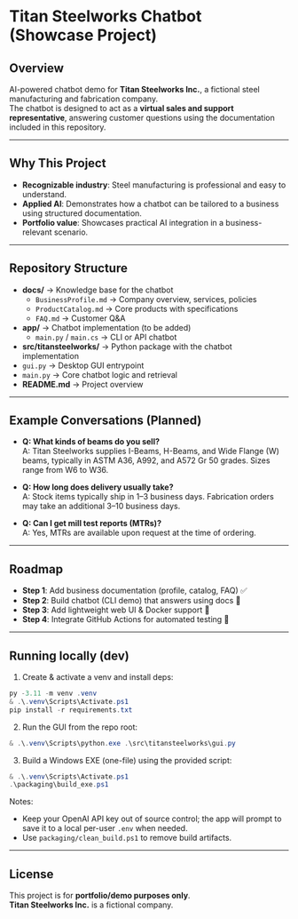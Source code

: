 # Titan Steelworks Chatbot (Showcase Project)

## Overview
AI-powered chatbot demo for **Titan Steelworks Inc.**, a fictional steel manufacturing and fabrication company.  
The chatbot is designed to act as a **virtual sales and support representative**, answering customer questions using the documentation included in this repository.  

---

## Why This Project
- **Recognizable industry**: Steel manufacturing is professional and easy to understand.  
- **Applied AI**: Demonstrates how a chatbot can be tailored to a business using structured documentation.  
- **Portfolio value**: Showcases practical AI integration in a business-relevant scenario.  

---

## Repository Structure
- **docs/** → Knowledge base for the chatbot  
  - `BusinessProfile.md` → Company overview, services, policies  
  - `ProductCatalog.md` → Core products with specifications  
  - `FAQ.md` → Customer Q&A  
- **app/** → Chatbot implementation (to be added)  
  - `main.py` / `main.cs` → CLI or API chatbot  
 - **src/titansteelworks/** → Python package with the chatbot implementation
  - `gui.py` → Desktop GUI entrypoint
  - `main.py` → Core chatbot logic and retrieval
- **README.md** → Project overview  

---

## Example Conversations (Planned)
- **Q: What kinds of beams do you sell?**  
  A: Titan Steelworks supplies I-Beams, H-Beams, and Wide Flange (W) beams, typically in ASTM A36, A992, and A572 Gr 50 grades. Sizes range from W6 to W36.  

- **Q: How long does delivery usually take?**  
  A: Stock items typically ship in 1–3 business days. Fabrication orders may take an additional 3–10 business days.  

- **Q: Can I get mill test reports (MTRs)?**  
  A: Yes, MTRs are available upon request at the time of ordering.  

---

## Roadmap
- **Step 1**: Add business documentation (profile, catalog, FAQ) ✅  
- **Step 2**: Build chatbot (CLI demo) that answers using docs 🚧  
- **Step 3**: Add lightweight web UI & Docker support 🚧  
- **Step 4**: Integrate GitHub Actions for automated testing 🚧  

---

## Running locally (dev)

1) Create & activate a venv and install deps:

```powershell
py -3.11 -m venv .venv
& .\.venv\Scripts\Activate.ps1
pip install -r requirements.txt
```

2) Run the GUI from the repo root:

```powershell
& .\.venv\Scripts\python.exe .\src\titansteelworks\gui.py
```

3) Build a Windows EXE (one-file) using the provided script:

```powershell
& .\.venv\Scripts\Activate.ps1
.\packaging\build_exe.ps1
```

Notes:
- Keep your OpenAI API key out of source control; the app will prompt to save it to a local per-user `.env` when needed.
- Use `packaging/clean_build.ps1` to remove build artifacts.

---

## License
This project is for **portfolio/demo purposes only**.  
**Titan Steelworks Inc.** is a fictional company.  
